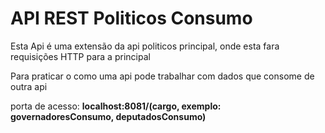 # API REST Politicos Consumo

Esta Api é uma extensão da api politicos principal, onde esta fara requisições HTTP para a principal

Para praticar o como uma api pode trabalhar com dados que consome de outra api

porta de acesso: **localhost:8081/(cargo, exemplo: governadoresConsumo, deputadosConsumo)**


